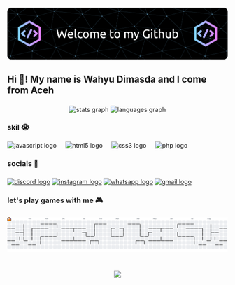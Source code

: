 ![masartelin](img/github-header-banner%20(1).png)

<!--
**masartelin/masartelin** is a ✨ _special_ ✨ repository because its `README.md` (this file) appears on your GitHub profile.

Here are some ideas to get you started:

- 🔭 I’m currently working on ...
- 🌱 I’m currently learning ...
- 👯 I’m looking to collaborate on ...
- 🤔 I’m looking for help with ...
- 💬 Ask me about ...
- 📫 How to reach me: ...
- 😄 Pronouns: ...
- ⚡ Fun fact: ...
-->


<h2 align="left">Hi 👋! My name is Wahyu Dimasda and I come from Aceh</h2>

###

<div align="center">
  <img src="https://github-readme-stats.vercel.app/api?username=masartelin&hide_title=false&hide_rank=false&show_icons=true&include_all_commits=true&count_private=true&disable_animations=false&theme=dracula&locale=en&hide_border=false" height="150" alt="stats graph"  />
  <img src="https://github-readme-stats.vercel.app/api/top-langs?username=masartelin&locale=en&hide_title=false&layout=compact&card_width=320&langs_count=5&theme=dracula&hide_border=false" height="150" alt="languages graph"  />
</div>

###

<h3 align="left">skil 😭</h3>

###

<div align="left">
  <img src="https://cdn.jsdelivr.net/gh/devicons/devicon/icons/javascript/javascript-original.svg" height="30" alt="javascript logo"  />
  <img width="12" />
  <img src="https://cdn.jsdelivr.net/gh/devicons/devicon/icons/html5/html5-original.svg" height="30" alt="html5 logo"  />
  <img width="12" />
  <img src="https://cdn.jsdelivr.net/gh/devicons/devicon/icons/css3/css3-original.svg" height="30" alt="css3 logo"  />
  <img width="12" />
  <img src="https://cdn.jsdelivr.net/gh/devicons/devicon/icons/php/php-original.svg" height="30" alt="php logo"  />
</div>

###

<h3 align="left">socials 🤩</h3>

###

<div align="left">
  <a href="https://discord.gg/qpnKUudn" target="_blank"><img src="https://raw.githubusercontent.com/maurodesouza/profile-readme-generator/master/src/assets/icons/social/discord/default.svg" width="52" height="40" alt="discord logo"  /></a>
  <a href="https://instagram.com/dimasdawahyuu" target="_blank"><img src="https://raw.githubusercontent.com/maurodesouza/profile-readme-generator/master/src/assets/icons/social/instagram/default.svg" width="52" height="40" alt="instagram logo"  /></a>
  <a href="https://wa.me/+6285261570265" target="_blank"><img src="https://raw.githubusercontent.com/maurodesouza/profile-readme-generator/master/src/assets/icons/social/whatsapp/default.svg" width="52" height="40" alt="whatsapp logo"  /></a>
  <a href="mailto:dimasdawahyu06@gmail.com"><img src="https://raw.githubusercontent.com/maurodesouza/profile-readme-generator/master/src/assets/icons/social/gmail/default.svg" width="52" height="40" alt="gmail logo"  /></a>
</div>

###

<h3 align="left">let's play games with me 🎮</h3>

###

<picture>
  <source media="(prefers-color-scheme: dark)" srcset="https://raw.githubusercontent.com/masartelin/masartelin/output/pacman-contribution-graph-dark.svg">
  <source media="(prefers-color-scheme: light)" srcset="https://raw.githubusercontent.com/masartelin/masartelin/output/pacman-contribution-graph.svg">
  <img alt="pacman contribution graph" src="https://raw.githubusercontent.com/masartelin/masartelin/output/pacman-contribution-graph.svg">
</picture>

###

<br clear="both">

<div align="center">
  <img height="800" src="https://i.pinimg.com/originals/c5/56/b6/c556b609e5f4f31a41f102ac22e45768.gif"  />
</div>

###